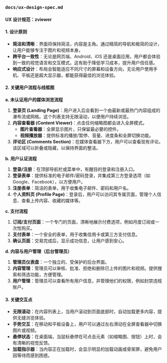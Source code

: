 ### `docs/ux-design-spec.md`

#### UX 设计规范：zviewer

#### 1. 设计原则

* **简洁和清晰**：界面将保持简洁，内容是主角。通过精简的导航和极简的设计，让用户能够专注于图片和视频本身。
* **跨平台一致性**：无论是网页端、Android、iOS 还是桌面应用，用户都会体验到一致的视觉语言和交互模式。这有助于降低学习成本，提升用户信任感。
* **响应式设计**：布局会智能适应不同尺寸的屏幕和设备方向，无论用户使用手机、平板还是超大显示器，都能获得最佳的浏览体验。

#### 2. 关键用户流程与线框图

**a. 未认证用户的媒体浏览流程**

1.  **登录页 (Landing Page)**：用户进入后会看到一个由最新或最热门内容组成的瀑布流或网格。这个列表支持无限滚动，以便用户持续浏览。
2.  **内容查看器 (Content Viewer)**：点击任何缩略图都会进入全屏模式。
    * **图片查看器**：全屏显示图片，只保留最必要的控件。
    * **视频播放器**：提供标准的播放/暂停、音量、进度条和全屏切换功能。
3.  **评论区 (Comments Section)**：在媒体查看器下方，用户可以查看现有评论。该区域可以折叠或隐藏，以保持界面的整洁。

**b. 用户认证流程**

1.  **登录/注册**：在顶部导航栏或菜单中，有醒目的登录和注册入口。
2.  **登录表单**：提供标准的电子邮件/密码登录，并集成第三方登录选项（如 Google、Facebook），以方便用户。
3.  **注册表单**：简洁的表单，用于收集电子邮件、密码和用户名。
4.  **个人资料页 (Profile Page)**：登录后，用户可以访问其专属页面，管理个人信息、查看上传内容、收藏的媒体等。

**c. 支付流程**

1.  **订阅/支付页面**：一个专门的页面，清晰地展示付费选项，例如月度订阅或一次性购买。
2.  **支付表单**：一个安全的表单，用于收集信用卡或第三方支付信息。
3.  **确认页面**：交易完成后，显示成功信息，让用户感到安心。

**d. 内容与用户管理（后台管理员）**

1.  **管理员仪表盘**：一个独立的、受保护的后台界面。
2.  **内容管理**：管理员可以审核、批准、拒绝和删除已上传的图片和视频。提供搜索和筛选功能，方便管理。
3.  **用户管理**：管理员可以查看所有用户信息，并管理他们的权限，例如封禁违规账户。

#### 3. 关键交互点

* **无限滚动**：在内容列表上，当用户滚动到页面底部时，自动加载更多内容，提供无缝浏览体验。
* **手势交互**：在移动和平板设备上，用户可以通过左右滑动在全屏查看器中切换图片或视频。
* **悬停状态**：在桌面端，当鼠标悬停在可点击元素（如缩略图、按钮）上时，会有清晰的视觉反馈。
* **加载指示器**：当内容正在加载时，会显示明显的加载动画或骨架屏，避免用户因等待而感到困惑。